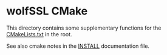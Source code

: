 # wolfSSL CMake

This directory contains some supplementary functions for the [CMakeLists.txt](../CMakeLists.txt) in the root.

See also cmake notes in the [INSTALL](../INSTALL) documentation file.


